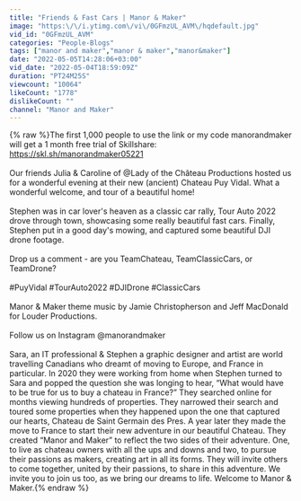 ```yaml
---
title: "Friends & Fast Cars | Manor & Maker"
image: "https:\/\/i.ytimg.com\/vi\/0GFmzUL_AVM\/hqdefault.jpg"
vid_id: "0GFmzUL_AVM"
categories: "People-Blogs"
tags: ["manor and maker","manor & maker","manor&maker"]
date: "2022-05-05T14:28:06+03:00"
vid_date: "2022-05-04T18:59:09Z"
duration: "PT24M25S"
viewcount: "10064"
likeCount: "1778"
dislikeCount: ""
channel: "Manor and Maker"
---
```

{% raw %}The first 1,000 people to use the link or my code manorandmaker will get a 1 month free trial of Skillshare: <a rel="nofollow" target="blank" href="https://skl.sh/manorandmaker05221">https://skl.sh/manorandmaker05221</a>   <br /><br />Our friends Julia &amp; Caroline of @Lady of the Château Productions hosted us for a wonderful evening at their new (ancient) Chateau Puy Vidal. What a wonderful welcome, and tour of a beautiful home! <br /><br />Stephen was in car lover's heaven as a classic car rally, Tour Auto 2022 drove through town, showcasing some really beautiful fast cars. Finally, Stephen put in a good day's mowing, and captured some beautiful DJI drone footage. <br /><br />Drop us a comment - are you TeamChateau, TeamClassicCars, or TeamDrone?<br /><br />#PuyVidal #TourAuto2022 #DJIDrone #ClassicCars <br /><br />Manor &amp; Maker theme music by Jamie Christopherson and Jeff MacDonald for Louder Productions. <br /><br />Follow us on Instagram @manorandmaker<br /><br />Sara, an IT professional &amp; Stephen a graphic designer and artist are world travelling Canadians who dreamt of moving to Europe, and France in particular. In 2020 they were working from home when Stephen turned to Sara and popped the question she was longing to hear, “What would have to be true for us to buy a chateau in France?” They searched online for months viewing hundreds of properties. They narrowed their search and toured some properties when they happened upon the one that captured our hearts, Chateau de Saint Germain des Pres. A year later they made the move to France to start their new adventure in our beautiful Chateau. They created “Manor and Maker” to reflect the two sides of their adventure. One, to live as chateau owners with all the ups and downs and two, to pursue their passions as makers, creating art in all its forms. They will invite others to come together, united by their passions, to share in this adventure. We invite you to join us too, as we bring our dreams to life. Welcome to Manor &amp; Maker.{% endraw %}
